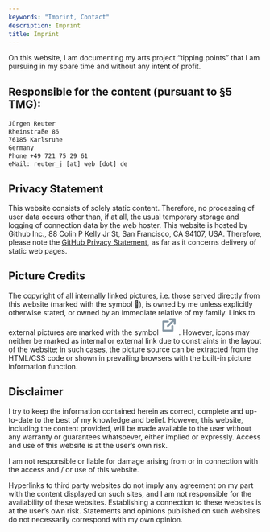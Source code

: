 ```yaml
---
keywords: "Imprint, Contact"
description: Imprint
title: Imprint
---
```


On this website, I am documenting my arts project “tipping points”
that I am pursuing in my spare time and without any intent of profit.

## Responsible for the content (pursuant to §5 TMG):

    Jürgen Reuter
    Rheinstraße 86
    76185 Karlsruhe
    Germany
    Phone +49 721 75 29 61
    eMail: reuter_j [at] web [dot] de

## Privacy Statement

This website consists of solely static content.  Therefore, no
processing of user data occurs other than, if at all, the usual
temporary storage and logging of connection data by the web hoster.
This website is hosted by Github Inc., 88 Colin P Kelly Jr St, San
Francisco, CA 94107, USA.  Therefore, please note the [GitHub Privacy
Statement](https://help.github.com/en/github/site-policy/github-privacy-statement),
as far as it concerns delivery of static web pages.

## Picture Credits

The copyright of all internally linked pictures, i.e. those served
directly from this website (marked with the symbol 🔗), is owned by me
unless explicitly otherwise stated, or owned by an immediate relative
of my family.  Links to external pictures are marked with the symbol
<img src="../images/external-link.svg" />.  However, icons may neither
be marked as internal or external link due to constraints in the
layout of the website; in such cases, the picture source can be
extracted from the HTML/CSS code or shown in prevailing browsers with
the built-in picture information function.

## Disclaimer

I try to keep the information contained herein as correct, complete
and up-to-date to the best of my knowledge and belief.  However, this
website, including the content provided, will be made available to the
user without any warranty or guarantees whatsoever, either implied or
expressly.  Access and use of this website is at the user’s own risk.

I am not responsible or liable for damage arising from or in
connection with the access and / or use of this website.

Hyperlinks to third party websites do not imply any agreement on my
part with the content displayed on such sites, and I am not
responsible for the availability of these websites.  Establishing a
connection to these websites is at the user’s own risk.  Statements
and opinions published on such websites do not necessarily correspond
with my own opinion.
